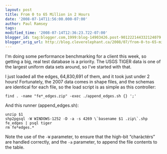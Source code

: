```yaml
---
layout: post
title: From 0 to 65 Million in 2 Hours
date: '2008-07-14T11:56:00.000-07:00'
author: Paul Ramsey
tags: 
modified_time: '2008-07-14T12:36:23.722-07:00'
blogger_id: tag:blogger.com,1999:blog-14903426.post-901222144332124079
blogger_orig_url: http://blog.cleverelephant.ca/2008/07/from-0-to-65-million-in-2-hours.html
---
```


I'm doing some performance benchmarking for a client this week, so getting a big, real test database is a priority.  The USGS TIGER data is one of the largest uniform data sets around, so I've started with that.

I just loaded all the edges, 64,830,691 of them, and it took just under 2 hours!  Fortunately, the 2007 data comes in shape files, and the schemas are identical for each file, so the load script is as simple as this controller:

    find . -name "fe*_edges.zip" -exec ./append_edges.sh {} ';'

And this runner (append_edges.sh):

    unzip $1
    shp2pgsql -W WINDOWS-1252 -D -a -s 4269 \`basename $1 .zip\`.shp fe_edges | psql tiger
    rm fe*edges.*

Note the use of the `-W` parameter, to ensure that the high-bit &ldquo;char&agrave;ct&eacute;rs&rdquo; are handled correctly, and the `-a` parameter, to append the file contents to the table.

